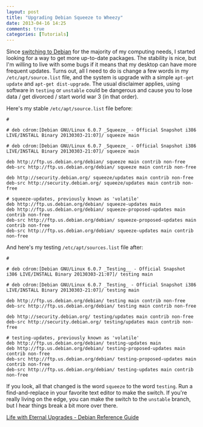 ```yaml
---
layout: post
title: "Upgrading Debian Squeeze to Wheezy"
date: 2013-04-16 14:25
comments: true
categories: [Tutorials]
---
```


Since [switching to Debian](http://samurailink3.com/blog/2013/04/14/distribution-pilgrimage/) for the majority of my computing needs, I started looking for a way to get more up-to-date packages. The stability is nice, but I'm willing to live with some bugs if it means that my desktop can have more frequent updates. Turns out, all I need to do is change a few words in my `/etc/apt/source.list` file, and the system is upgrade with a simple `apt-get update` and `apt-get dist-upgrade`. The usual disclaimer applies, using software in `testing` or `unstable` could be dangerous and cause you to lose data / get divorced / start world war 3 (in that order).

Here's my stable `/etc/apt/source.list` file before:

```
#

# deb cdrom:[Debian GNU/Linux 6.0.7 _Squeeze_ - Official Snapshot i386 LIVE/INSTALL Binary 20130303-21:07]/ squeeze main

# deb cdrom:[Debian GNU/Linux 6.0.7 _Squeeze_ - Official Snapshot i386 LIVE/INSTALL Binary 20130303-21:07]/ squeeze main

deb http://ftp.us.debian.org/debian/ squeeze main contrib non-free
deb-src http://ftp.us.debian.org/debian/ squeeze main contrib non-free

deb http://security.debian.org/ squeeze/updates main contrib non-free
deb-src http://security.debian.org/ squeeze/updates main contrib non-free

# squeeze-updates, previously known as 'volatile'
deb http://ftp.us.debian.org/debian/ squeeze-updates main
deb http://ftp.us.debian.org/debian/ squeeze-proposed-updates main contrib non-free
deb-src http://ftp.us.debian.org/debian/ squeeze-proposed-updates main contrib non-free
deb-src http://ftp.us.debian.org/debian/ squeeze-updates main contrib non-free
```

And here's my testing `/etc/apt/sources.list` file after:

```
#

# deb cdrom:[Debian GNU/Linux 6.0.7 _Testing__ - Official Snapshot i386 LIVE/INSTALL Binary 20130303-21:07]/ testing main

# deb cdrom:[Debian GNU/Linux 6.0.7 _Testing_ - Official Snapshot i386 LIVE/INSTALL Binary 20130303-21:07]/ testing main

deb http://ftp.us.debian.org/debian/ testing main contrib non-free
deb-src http://ftp.us.debian.org/debian/ testing main contrib non-free

deb http://security.debian.org/ testing/updates main contrib non-free
deb-src http://security.debian.org/ testing/updates main contrib non-free

# testing-updates, previously known as 'volatile'
deb http://ftp.us.debian.org/debian/ testing-updates main
deb http://ftp.us.debian.org/debian/ testing-proposed-updates main contrib non-free
deb-src http://ftp.us.debian.org/debian/ testing-proposed-updates main contrib non-free
deb-src http://ftp.us.debian.org/debian/ testing-updates main contrib non-free
```

If you look, all that changed is the word `squeeze` to the word `testing`. Run a find-and-replace in your favorite text editor to make the switch. If you're really living on the edge, you can make the switch to the `unstable` branch, but I hear things break a bit more over there.

[Life with Eternal Upgrades - Debian Reference Guide](http://www.debian.org/doc/manuals/debian-reference/ch02.en.html#_life_with_eternal_upgrades)
